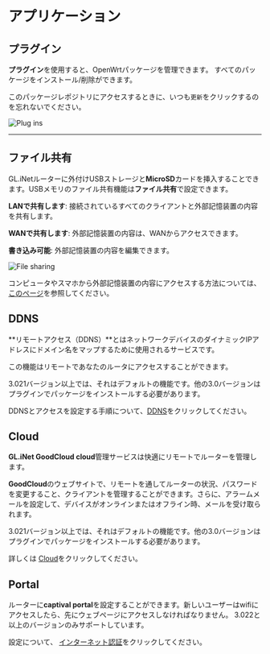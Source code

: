 # アプリケーション

## プラグイン

**プラグイン**を使用すると、OpenWrtパッケージを管理できます。 すべてのパッケージをインストール/削除ができます。

このパッケージレポジトリにアクセスするときに、いつも`更新`をクリックするのを忘れないでください。

![Plug ins](https://static.gl-inet.com/docs/jp/3/setup/mini_router/applications/plus-ins.png)

---

## ファイル共有

GL.iNetルーターに外付けUSBストレージと**MicroSD**カードを挿入することできます。USBメモリのファイル共有機能は**ファイル共有**で設定できます。

**LANで共有します**: 接続されているすべてのクライアントと外部記憶装置の内容を共有します。

**WANで共有します**: 外部記憶装置の内容は、WANからアクセスできます。

**書き込み可能**: 外部記憶装置の内容を編集できます。

![File sharing](https://static.gl-inet.com/docs/jp/3/setup/mini_router/applications/file_sharing.png)

コンピュータやスマホから外部記憶装置の内容にアクセスする方法については、[このページ](https://docs.gl-inet.com/jp/3/app/file_sharing/)を参照してください。

## DDNS

**リモートアクセス（DDNS）**とはネットワークデバイスのダイナミックIPアドレスにドメイン名をマップするために使用されるサービスです。

この機能はリモートであなたのルータにアクセスすることができます。

3.021バージョン以上では、それはデフォルトの機能です。他の3.0バージョンはプラグインでパッケージをインストールする必要があります。 

DDNSとアクセスを設定する手順について、[DDNS](https://docs.gl-inet.com/jp/3/app/ddns/)をクリックしてください。

## Cloud

**GL.iNet GoodCloud cloud**管理サービスは快適にリモートでルーターを管理します。

**GoodCloud**のウェブサイトで、リモートを通してルーターの状況、パスワードを変更すること、クライアントを管理することができます。さらに、アラームメールを設定して、デバイスがオンラインまたはオフライン時、メールを受け取られます。

3.021バージョン以上では、それはデフォルトの機能です。他の3.0バージョンはプラグインでパッケージをインストールする必要があります。

詳しくは [Cloud](https://docs.gl-inet.com/jp/3/app/cloud/)をクリックしてください。

## Portal

ルーターに**captival portal**を設定することができます。新しいユーザーはwifiにアクセスしたら、先にウェブページにアクセスしなければなりません。
3.022と以上のバージョンのみサポートしています。

設定について、  [インターネット認証](https://docs.gl-inet.com/en/3/app/captive_portal/)をクリックしてください。
